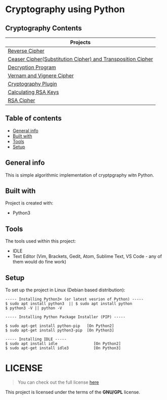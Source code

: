 # Cryptography using Python 

## Cryptography Contents 
| 	Projects       | 
| ------------- |
| [Reverse Cipher](https://kutt.it/Gluddh)							|
| [Ceaser Cipher(Substitution Cipher) and Transposition Cipher](https://kutt.it/NXxHpO)		|
| [Decryption Program](https://kutt.it/Tk3WCw)							|
| [Vernam and Vignere Cipher]()           							|
| [Cryptography Plugin]()                 							|
| [Calculating RSA Keys]()                							|
| [RSA Cipher]()                          							|

## Table of contents
* [General info](#general-info)
* [Built with](#built-with)
* [Tools](#tools)
* [Setup](#setup)

## General info
This is simple algorithmic implementation of cryptpgraphy witn Python.
	
## Built with
Project is created with:
* Python3
	
## Tools
The tools used within this project:
* IDLE 
* Text Editor (Vim, Brackets, Gedit, Atom, Sublime Text, VS Code - any of them would do fine work)

## Setup
To set up the project in Linux (Debian based distribution):
```
----- Installing Python3+ (or latest vesrion of Python) -----
$ sudo apt install python3  || $ sudo apt install python
$ python3 -V || python -V

----- Installing Python Package Installer (PIP) -----

$ sudo apt-get install python-pip 	[On Python2]
$ sudo apt-get install python3-pip 	[On Python3]

----- Installing IDLE -----
$ sudo apt install idle                [On Python2]
$ sudo apt-get install idle3           [On Python3]			

``` 

# LICENSE 
>You can check out the full license [here](https://github.com/pkgnpdeb/python-cryptography/blob/main/LICENSE)

This project is licensed under the terms of the **GNU/GPL** license.  
